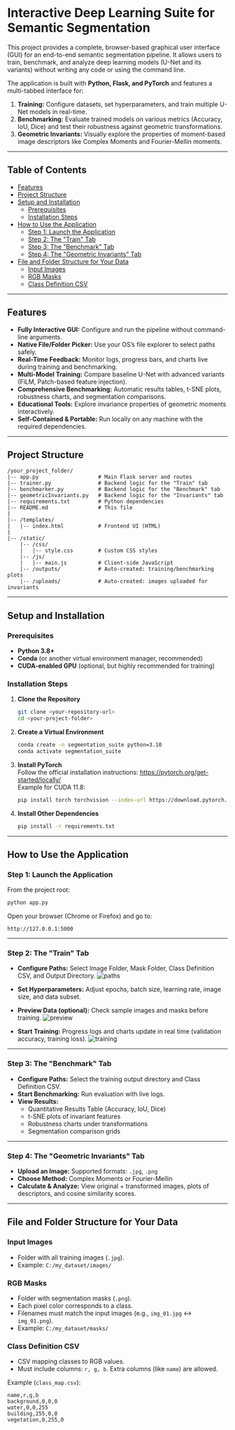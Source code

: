# Interactive Deep Learning Suite for Semantic Segmentation

This project provides a complete, browser-based graphical user interface (GUI) for an end-to-end semantic segmentation pipeline. It allows users to train, benchmark, and analyze deep learning models (U-Net and its variants) without writing any code or using the command line.

The application is built with **Python, Flask, and PyTorch** and features a multi-tabbed interface for:

1. **Training:** Configure datasets, set hyperparameters, and train multiple U-Net models in real-time.
2. **Benchmarking:** Evaluate trained models on various metrics (Accuracy, IoU, Dice) and test their robustness against geometric transformations.
3. **Geometric Invariants:** Visually explore the properties of moment-based image descriptors like Complex Moments and Fourier-Mellin moments.

---

## Table of Contents

- [Features](#features)
- [Project Structure](#project-structure)
- [Setup and Installation](#setup-and-installation)
  - [Prerequisites](#prerequisites)
  - [Installation Steps](#installation-steps)
- [How to Use the Application](#how-to-use-the-application)
  - [Step 1: Launch the Application](#step-1-launch-the-application)
  - [Step 2: The "Train" Tab](#step-2-the-train-tab)
  - [Step 3: The "Benchmark" Tab](#step-3-the-benchmark-tab)
  - [Step 4: The "Geometric Invariants" Tab](#step-4-the-geometric-invariants-tab)
- [File and Folder Structure for Your Data](#file-and-folder-structure-for-your-data)
  - [Input Images](#input-images)
  - [RGB Masks](#rgb-masks)
  - [Class Definition CSV](#class-definition-csv)

---

## Features

- **Fully Interactive GUI:** Configure and run the pipeline without command-line arguments.
- **Native File/Folder Picker:** Use your OS’s file explorer to select paths safely.
- **Real-Time Feedback:** Monitor logs, progress bars, and charts live during training and benchmarking.
- **Multi-Model Training:** Compare baseline U-Net with advanced variants (FiLM, Patch-based feature injection).
- **Comprehensive Benchmarking:** Automatic results tables, t-SNE plots, robustness charts, and segmentation comparisons.
- **Educational Tools:** Explore invariance properties of geometric moments interactively.
- **Self-Contained & Portable:** Run locally on any machine with the required dependencies.

---

## Project Structure

```text
/your_project_folder/
|-- app.py                   # Main Flask server and routes
|-- trainer.py               # Backend logic for the "Train" tab
|-- benchmarker.py           # Backend logic for the "Benchmark" tab
|-- geometricInvariants.py   # Backend logic for the "Invariants" tab
|-- requirements.txt         # Python dependencies
|-- README.md                # This file
|
|-- /templates/
|   |-- index.html           # Frontend UI (HTML)
|
|-- /static/
    |-- /css/
    |   |-- style.css        # Custom CSS styles
    |-- /js/
    |   |-- main.js          # Client-side JavaScript
    |-- /outputs/            # Auto-created: training/benchmarking plots
    |-- /uploads/            # Auto-created: images uploaded for invariants
```

---

## Setup and Installation

### Prerequisites

- **Python 3.8+**
- **Conda** (or another virtual environment manager, recommended)
- **CUDA-enabled GPU** (optional, but highly recommended for training)

### Installation Steps

1. **Clone the Repository**
   ```bash
   git clone <your-repository-url>
   cd <your-project-folder>
   ```

2. **Create a Virtual Environment**
   ```bash
   conda create -n segmentation_suite python=3.10
   conda activate segmentation_suite
   ```

3. **Install PyTorch**  
   Follow the official installation instructions: https://pytorch.org/get-started/locally/  
   Example for CUDA 11.8:
   ```bash
   pip install torch torchvision --index-url https://download.pytorch.org/whl/cu118
   ```

4. **Install Other Dependencies**
   ```bash
   pip install -r requirements.txt
   ```

---

## How to Use the Application

### Step 1: Launch the Application

From the project root:
```bash
python app.py
```

Open your browser (Chrome or Firefox) and go to:
```
http://127.0.0.1:5000
```

---

### Step 2: The "Train" Tab

- **Configure Paths:** Select Image Folder, Mask Folder, Class Definition CSV, and Output Directory.
![paths](assets/paths.png)

- **Set Hyperparameters:** Adjust epochs, batch size, learning rate, image size, and data subset.
- **Preview Data (optional):** Check sample images and masks before training.
![preview](assets/preview.png)

- **Start Training:** Progress logs and charts update in real time (validation accuracy, training loss).
![training](assets/training.png)

---

### Step 3: The "Benchmark" Tab

- **Configure Paths:** Select the training output directory and Class Definition CSV.
- **Start Benchmarking:** Run evaluation with live logs.
- **View Results:**
  - Quantitative Results Table (Accuracy, IoU, Dice)
  - t-SNE plots of invariant features
  - Robustness charts under transformations
  - Segmentation comparison grids

---

### Step 4: The "Geometric Invariants" Tab

- **Upload an Image:** Supported formats: `.jpg`, `.png`
- **Choose Method:** Complex Moments or Fourier-Mellin
- **Calculate & Analyze:** View original + transformed images, plots of descriptors, and cosine similarity scores.

---

## File and Folder Structure for Your Data

### Input Images

- Folder with all training images (`.jpg`).
- Example: `C:/my_dataset/images/`

### RGB Masks

- Folder with segmentation masks (`.png`).
- Each pixel color corresponds to a class.
- Filenames must match the input images (e.g., `img_01.jpg` ↔ `img_01.png`).
- Example: `C:/my_dataset/masks/`

### Class Definition CSV

- CSV mapping classes to RGB values.
- Must include columns: `r, g, b`. Extra columns (like `name`) are allowed.

Example (`class_map.csv`):
```csv
name,r,g,b
background,0,0,0
water,0,0,255
building,255,0,0
vegetation,0,255,0
```
